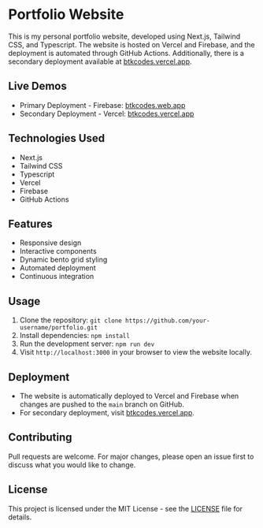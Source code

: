 # Portfolio Website

This is my personal portfolio website, developed using Next.js, Tailwind CSS, and Typescript. The website is hosted on Vercel and Firebase, and the deployment is automated through GitHub Actions. Additionally, there is a secondary deployment available at [btkcodes.vercel.app](https://btkcodes.vercel.app).

## Live Demos
- Primary Deployment - Firebase: [btkcodes.web.app](https://btkcodes.web.app)
- Secondary Deployment - Vercel: [btkcodes.vercel.app](https://btkcodes.vercel.app)

## Technologies Used
- Next.js
- Tailwind CSS
- Typescript
- Vercel
- Firebase
- GitHub Actions

## Features
- Responsive design
- Interactive components
- Dynamic bento grid styling
- Automated deployment
- Continuous integration

## Usage
1. Clone the repository: `git clone https://github.com/your-username/portfolio.git`
2. Install dependencies: `npm install`
3. Run the development server: `npm run dev`
4. Visit `http://localhost:3000` in your browser to view the website locally.

## Deployment
- The website is automatically deployed to Vercel and Firebase when changes are pushed to the `main` branch on GitHub.
- For secondary deployment, visit [btkcodes.vercel.app](https://btkcodes.vercel.app).

## Contributing
Pull requests are welcome. For major changes, please open an issue first to discuss what you would like to change.

## License
This project is licensed under the MIT License - see the [LICENSE](LICENSE) file for details.
